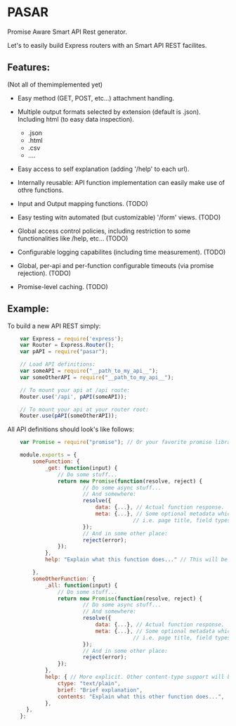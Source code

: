 PASAR
=====

Promise Aware Smart API Rest generator.

Let's to easily build Express routers with an Smart API REST facilites.

Features:
---------

(Not all of themimplemented yet)

  * Easy method (GET, POST, etc...) attachment handling.

  * Multiple output formats selected by extension (default is .json). Including html (to easy data inspection).
    - .json
    - .html
    - .csv
    - ....

  * Easy access to self explanation (adding '/help' to each url).

  * Internally reusable: API function implementation can easily make use of othre functions.

  * Input and Output mapping functions. (TODO)

  * Easy testing witn automated (but customizable) '/form' views. (TODO)

  * Global access control policies, including restriction to some functionalities like /help, etc... (TODO)

  * Configurable logging capabilites (including time measurement). (TODO)

  * Global, per-api and per-function configurable timeouts (via promise rejection). (TODO)

  * Promise-level caching. (TODO)


Example:
--------

To build a new API REST simply:

```javascript
    var Express = require('express');
    var Router = Express.Router();
    var pAPI = require("pasar");

    // Load API definitions:
    var someAPI = require("__path_to_my_api__");
    var someOtherAPI = require("__path_to_my_api__");

    // To mount your api at /api route:
    Router.use('/api', pAPI(someAPI));

    // To mount your api at your router root:
    Router.use(pAPI(someOtherAPI));
```


All API definitions should look's like follows:


```javascript
    var Promise = require("promise"); // Or your favorite promise library.

    module.exports = {
        someFunction: {
            _get: function(input) {
                // Do some stuff...
                return new Promise(function(resolve, reject) {
                        // Do some async stuff...
                        // And somewhere:
                        resolve({
                            data: {...}, // Actual function response.
                            meta: {...}, // Some optional metadata which could be used by many output filteres.
                                        // i.e. page title, field types, etc...
                        });
                        // And in some other place:
                        reject(error);
                });
            },
            help: "Explain what this function does..." // This will be accessible at /someFunction/help path.

        },
        someOtherFunction: {
            _all: function(input) {
                // Do some stuff...
                return new Promise(function(resolve, reject) {
                        // Do some async stuff...
                        // And somewhere:
                        resolve({
                            data: {...}, // Actual function response.
                            meta: {...}, // Some optional metadata which could be used by many output filteres.
                                        // i.e. page title, field types, etc...
                        });
                        // And in some other place:
                        reject(error);
                });
            },
            help: { // More explicit. Other content-type support will be implemented later...
                ctype: "text/plain",
                brief: "Brief explanation",
                contents: "Explain what this other function does...",
            },
      },
    };
```


